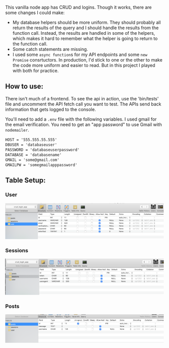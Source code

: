 This vanilla node app has CRUD and logins. Though it works, there are some changes I could make:

  - My database helpers should be more uniform. They should probably all return the results of the query and I should handle the results from the function call. Instead, the results are handled in some of the helpers, which makes it hard to remember what the helper is going to return to the function call.
  - Some catch statements are missing.
  - I used some `async function`s for my API endpoints and some `new Promise` consrtuctors. In production, I'd stick to one or the other to make the code more uniform and easier to read. But in this project I played with both for practice.

## How to use:

There isn't much of a frontend. To see the api in action, use the 'bin/tests' file and uncomment the API fetch call you want to test. The APIs send back information that gets logged to the console.

You'll need to add a `.env` file with the following variables. I used gmail for the email verification. You need to get an "app password" to use Gmail with `nodemailer`. 
```
HOST = '555.555.55.555'
DBUSER = 'databaseuser'
PASSWORD = 'databaseuserpassword'
DATABASE = 'databasename'
GMAIL = 'some@gmail.com'
GMAILPW = 'somegmailapppassword'
```

## Table Setup:
### User
![](doc_imgs/user.png)
### Sessions
![](doc_imgs/sessions.png)
### Posts
![](doc_imgs/posts.png)





